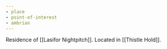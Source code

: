 ```yaml
---
- place
- point-of-interest
- ambrian
---
```


Residence of [[Lasifor Nightpitch]]. Located in [[Thistle Hold]].